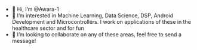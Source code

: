 - 👋 Hi, I’m @Awara-1
- 👀 I’m interested in Machine Learning, Data Science, DSP, Android Development and Microcontrollers. I work on applications of these in the healthcare sector and for fun
- 💞️ I’m looking to collaborate on any of these areas, feel free to send a message!

<!---
Awara-1/Awara-1 is a ✨ special ✨ repository because its `README.md` (this file) appears on your GitHub profile.
You can click the Preview link to take a look at your changes.
--->
